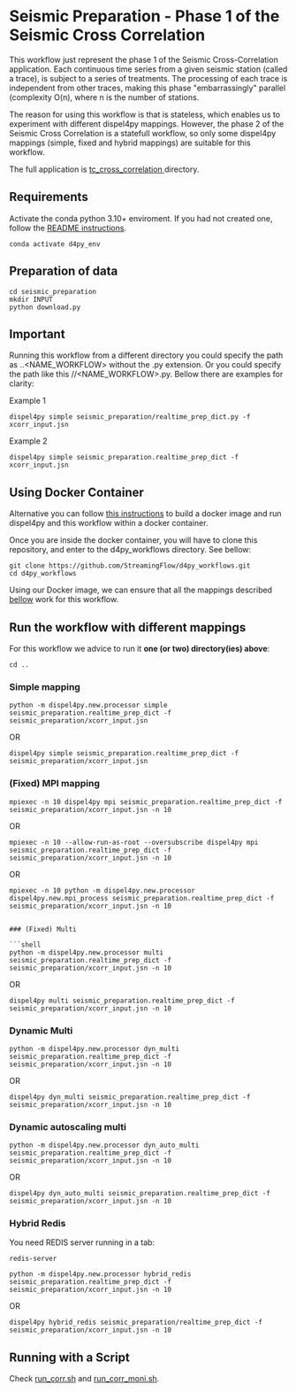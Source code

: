 # Seismic Preparation - Phase 1 of the Seismic Cross Correlation 

This workflow just represent the phase 1 of the Seismic Cross-Correlation application. Each continuous time series from a given seismic station (called a trace), is subject to a series of treatments. The processing of each trace is independent from other traces, making this phase "embarrassingly" parallel (complexity O(n), where n is the number of stations. 

The reason for using this workflow is that is stateless, which enables us to experiment with different dispel4py mappings. However, the phase 2 of the Seismic Cross Correlation is a statefull workflow, so only some dispel4py mappings (simple, fixed and hybrid mappings) are suitable for this workflow. 


The full application is [tc_cross_correlation ](https://github.com/StreamingFlow/d4py_workflows/tree/main/tc_cross_correlation) directory.


## Requirements

Activate the conda python 3.10+ enviroment. If you had not created one, follow the [README instructions](https://github.com/StreamingFlow/d4py/tree/main).

```
conda activate d4py_env
```

## Preparation of data

```shell
cd seismic_preparation
mkdir INPUT
python download.py
```

## Important

Running this workflow from a different directory you could specify the path as <DIR1>.<DIR2>.<NAME_WORKFLOW> without the .py extension. Or you could specify the path like this <DIR1>/<DIR2>/<NAME_WORKFLOW>.py. Bellow there are examples for clarity:

Example 1

```shell
dispel4py simple seismic_preparation/realtime_prep_dict.py -f xcorr_input.jsn
```

Example 2 

```shell
dispel4py simple seismic_preparation.realtime_prep_dict -f xcorr_input.jsn
```

## Using Docker Container

Alternative you can follow [this instructions](https://github.com/StreamingFlow/d4py/tree/main#docker) to build a docker image and run dispel4py and this workflow within a docker container.

Once you are inside the docker container, you will have to clone this repository, and enter to the d4py_workflows directory. See bellow:
```
git clone https://github.com/StreamingFlow/d4py_workflows.git
cd d4py_workflows
```
Using our Docker  image, we can ensure that all the mappings described [bellow](https://github.com/StreamingFlow/d4py_workflows/tree/main/article_sentiment_analysis#run-the-workflow-with-different-mappings) work for this workflow.

## Run the workflow with different mappings

For this workflow we advice to run it **one (or two) directory(ies) above**:

```
cd ..
```
### Simple mapping

```shell
python -m dispel4py.new.processor simple seismic_preparation.realtime_prep_dict -f seismic_preparation/xcorr_input.jsn 
```
OR

```shell
dispel4py simple seismic_preparation.realtime_prep_dict -f seismic_preparation/xcorr_input.jsn 
```

### (Fixed) MPI mapping

```shell
mpiexec -n 10 dispel4py mpi seismic_preparation.realtime_prep_dict -f seismic_preparation/xcorr_input.jsn -n 10
```
OR

```shell
mpiexec -n 10 --allow-run-as-root --oversubscribe dispel4py mpi seismic_preparation.realtime_prep_dict -f seismic_preparation/xcorr_input.jsn -n 10
```

OR

```shell
mpiexec -n 10 python -m dispel4py.new.processor dispel4py.new.mpi_process seismic_preparation.realtime_prep_dict -f seismic_preparation/xcorr_input.jsn -n 10


### (Fixed) Multi

```shell
python -m dispel4py.new.processor multi seismic_preparation.realtime_prep_dict -f seismic_preparation/xcorr_input.jsn -n 10
```
OR

```shell
dispel4py multi seismic_preparation.realtime_prep_dict -f seismic_preparation/xcorr_input.jsn -n 10
```

### Dynamic Multi
```shell
python -m dispel4py.new.processor dyn_multi seismic_preparation.realtime_prep_dict -f seismic_preparation/xcorr_input.jsn -n 10
```
OR

```shell
dispel4py dyn_multi seismic_preparation.realtime_prep_dict -f seismic_preparation/xcorr_input.jsn -n 10 
```


### Dynamic autoscaling multi
```shell
python -m dispel4py.new.processor dyn_auto_multi seismic_preparation.realtime_prep_dict -f seismic_preparation/xcorr_input.jsn -n 10
```
OR

```shell
dispel4py dyn_auto_multi seismic_preparation.realtime_prep_dict -f seismic_preparation/xcorr_input.jsn -n 10 
```

### Hybrid Redis

You need REDIS server running in a tab:

```shell
redis-server
```


```shell
python -m dispel4py.new.processor hybrid_redis seismic_preparation.realtime_prep_dict -f seismic_preparation/xcorr_input.jsn -n 10
```

OR
```
dispel4py hybrid_redis seismic_preparation/realtime_prep_dict -f seismic_preparation/xcorr_input.jsn -n 10
```
## Running with a Script

Check [run_corr.sh](./run_corr.sh) and [run_corr_moni.sh](./run_corr_moni.sh).

